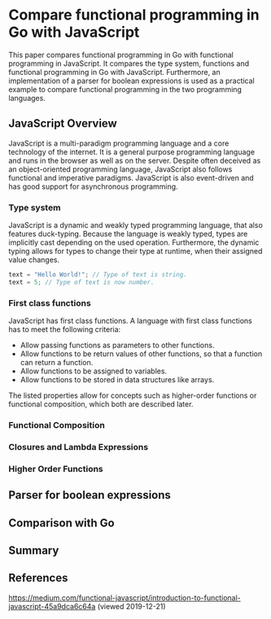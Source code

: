 # Compare functional programming in Go with JavaScript

This paper compares functional programming in Go with functional programming in JavaScript.
It compares the type system, functions and functional programming in Go with JavaScript.
Furthermore, an implementation of a parser for boolean expressions is used as a practical example to compare functional programming in the two programming languages.
<!-- Paper will answer the question what functional concepts are present in javascript and which possibilities there are. -->

## JavaScript Overview

JavaScript is a multi-paradigm programming language and a core technology of the internet.
It is a general purpose programming language and runs in the browser as well as on the server.
Despite often deceived as an object-oriented programming language, JavaScript also follows functional and imperative paradigms.
JavaScript is also event-driven and has good support for asynchronous programming.

<!-- Functions -->
<!-- Lambdas/closures -->
<!-- Higher order functions -->
<!-- Sum/product types -->
<!-- Immutable types -->
<!-- Pattern matching -->
<!-- Monads -->
<!-- Function literals -->
<!-- Currying -->

### Type system

JavaScript is a dynamic and weakly typed programming language, that also features duck-typing.
Because the language is weakly typed, types are implicitly cast depending on the used operation.
Furthermore, the dynamic typing allows for types to change their type at runtime, when their assigned value changes.

```javascript
text = "Hello World!"; // Type of text is string.
text = 5; // Type of text is now number.
```

<!-- TODO Describe why this helps with functional programming. -->

### First class functions

JavaScript has first class functions.
A language with first class functions has to meet the following criteria:

* Allow passing functions as parameters to other functions.
* Allow functions to be return values of other functions, so that a function can return a function.
* Allow functions to be assigned to variables.
* Allow functions to be stored in data structures like arrays.

The listed properties allow for concepts such as higher-order functions or functional composition, which both are described later.

<!-- TODO Code example. -->

### Functional Composition

### Closures and Lambda Expressions

### Higher Order Functions

## Parser for boolean expressions

## Comparison with Go

## Summary

## References

https://medium.com/functional-javascript/introduction-to-functional-javascript-45a9dca6c64a (viewed 2019-12-21)
